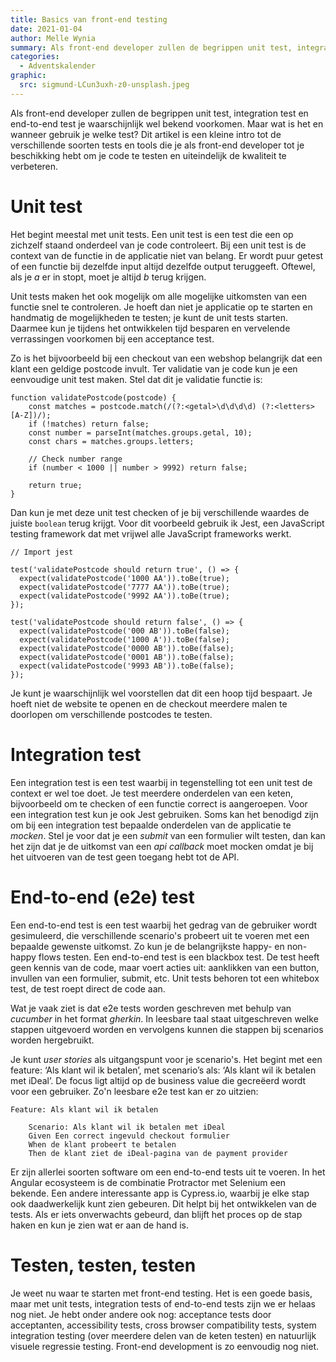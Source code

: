 ```yaml
---
title: Basics van front-end testing
date: 2021-01-04
author: Melle Wynia
summary: Als front-end developer zullen de begrippen unit test, integration test en end-to-end test je waarschijnlijk wel bekend voorkomen. Maar wat is het en wanneer gebruik je welke test? Dit artikel is een kleine intro tot de verschillende soorten tests en tools die je als front-end developer tot je beschikking hebt om je code te testen en uiteindelijk de kwaliteit te verbeteren.
categories: 
  - Adventskalender
graphic:
  src: sigmund-LCun3uxh-z0-unsplash.jpeg
---
```

Als front-end developer zullen de begrippen unit test, integration test en end-to-end test je waarschijnlijk wel bekend voorkomen. Maar wat is het en wanneer gebruik je welke test? Dit artikel is een kleine intro tot de verschillende soorten tests en tools die je als front-end developer tot je beschikking hebt om je code te testen en uiteindelijk de kwaliteit te verbeteren.

# Unit test

Het begint meestal met unit tests. Een unit test is een test die een op zichzelf staand onderdeel van je code controleert. Bij een unit test is de context van de functie in de applicatie niet van belang. Er wordt puur getest of een functie bij dezelfde input altijd dezelfde output teruggeeft. Oftewel, als je _a_ er in stopt, moet je altijd _b_ terug krijgen.

Unit tests maken het ook mogelijk om alle mogelijke uitkomsten van een functie snel te controleren. Je hoeft dan niet je applicatie op te starten en handmatig de mogelijkheden te testen; je kunt de unit tests starten. Daarmee kun je tijdens het ontwikkelen tijd besparen en vervelende verrassingen voorkomen bij een acceptance test.

Zo is het bijvoorbeeld bij een checkout van een webshop belangrijk dat een klant een geldige postcode invult. Ter validatie van je code kun je een eenvoudige unit test maken. Stel dat dit je validatie functie is:

```
function validatePostcode(postcode) {
    const matches = postcode.match(/(?:<getal>\d\d\d\d) (?:<letters>[A-Z])/);
    if (!matches) return false;
    const number = parseInt(matches.groups.getal, 10);
    const chars = matches.groups.letters;

    // Check number range 
    if (number < 1000 || number > 9992) return false;

    return true;
}
```

Dan kun je met deze unit test checken of je bij verschillende waardes de juiste `boolean` terug krijgt. Voor dit voorbeeld gebruik ik Jest, een JavaScript testing framework dat met vrijwel alle JavaScript frameworks werkt.

```
// Import jest

test('validatePostcode should return true', () => {
  expect(validatePostcode('1000 AA')).toBe(true);
  expect(validatePostcode('7777 AA')).toBe(true);
  expect(validatePostcode('9992 AA')).toBe(true);
});

test('validatePostcode should return false', () => {
  expect(validatePostcode('000 AB')).toBe(false);
  expect(validatePostcode('1000 A')).toBe(false);
  expect(validatePostcode('0000 AB')).toBe(false);
  expect(validatePostcode('0001 AB')).toBe(false);
  expect(validatePostcode('9993 AB')).toBe(false);
});
```

Je kunt je waarschijnlijk wel voorstellen dat dit een hoop tijd bespaart. Je hoeft niet de website te openen en de checkout meerdere malen te doorlopen om verschillende postcodes te testen.

# Integration test

Een integration test is een test waarbij in tegenstelling tot een unit test de context er wel toe doet. Je test meerdere onderdelen van een keten, bijvoorbeeld om te checken of een functie correct is aangeroepen. Voor een integration test kun je ook Jest gebruiken. Soms kan het benodigd zijn om bij een integration test bepaalde onderdelen van de applicatie te _mocken_. Stel je voor dat je een _submit_ van een formulier wilt testen, dan kan het zijn dat je de uitkomst van een _api callback_ moet mocken omdat je bij het uitvoeren van de test geen toegang hebt tot de API.

# End-to-end (e2e) test

Een end-to-end test is een test waarbij het gedrag van de gebruiker wordt gesimuleerd, die verschillende scenario's probeert uit te voeren met een bepaalde gewenste uitkomst. Zo kun je de belangrijkste happy- en non-happy flows testen. Een end-to-end test is een blackbox test. De test heeft geen kennis van de code, maar voert acties uit: aanklikken van een button, invullen van een formulier, submit, etc. Unit tests behoren tot een whitebox test, de test roept direct de code aan.

Wat je vaak ziet is dat e2e tests worden geschreven met behulp van _cucumber_ in het format _gherkin_. In leesbare taal staat uitgeschreven welke stappen uitgevoerd worden en vervolgens kunnen die stappen bij scenarios worden hergebruikt.

Je kunt _user stories_ als uitgangspunt voor je scenario's. Het begint met een feature: ‘Als klant wil ik betalen’, met scenario’s als: ‘Als klant wil ik betalen met iDeal’. De focus ligt altijd op de business value die gecreëerd wordt voor een gebruiker. Zo'n leesbare e2e test kan er zo uitzien:

```
Feature: Als klant wil ik betalen

    Scenario: Als klant wil ik betalen met iDeal
    Given Een correct ingevuld checkout formulier
    When de klant probeert te betalen
    Then de klant ziet de iDeal-pagina van de payment provider
```

Er zijn allerlei soorten software om een end-to-end tests uit te voeren. In het Angular ecosysteem is de combinatie Protractor met Selenium een bekende. Een andere interessante app is Cypress.io, waarbij je elke stap ook daadwerkelijk kunt zien gebeuren. Dit helpt bij het ontwikkelen van de tests. Als er iets onverwachts gebeurd, dan blijft het proces op de stap haken en kun je zien wat er aan de hand is.

# Testen, testen, testen

Je weet nu waar te starten met front-end testing. Het is een goede basis, maar met unit tests, integration tests of end-to-end tests zijn we er helaas nog niet. Je hebt onder andere ook nog: acceptance tests door acceptanten, accessibility tests, cross browser compatibility tests, system integration testing (over meerdere delen van de keten testen) en natuurlijk visuele regressie testing. Front-end development is zo eenvoudig nog niet.